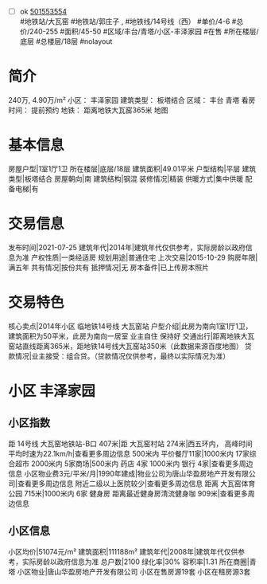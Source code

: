 - [ ] ok [501553554](https://bj.5i5j.com/ershoufang/501553554.html)  
 #地铁站/大瓦窑 #地铁站/郭庄子 ,  #地铁线/14号线（西）
#单价/4-6 #总价/240-255 #面积/45-50   #区域/丰台/青塔/小区-丰泽家园 #在售 #所在楼层/底层 #总楼层/18层 #nolayout 
# 简介 
 240万,  4.90万/m² 
小区： 丰泽家园
建筑类型： 板塔结合
区域： 丰台 青塔
看房时间： 提前预约
地铁： 距离地铁大瓦窑365米 地图
# 基本信息 
 房屋户型|1室1厅1卫
所在楼层|底层/18层
建筑面积|49.01平米
户型结构|平层
建筑类型|板塔结合
房屋朝向|南
建筑结构|钢混
装修情况|精装
供暖方式|集中供暖
配备电梯|有
# 交易信息 
 发布时间|2021-07-25
建筑年代|2014年|建筑年代仅供参考，实际房龄以政府信息为准
产权性质|一类经适房
规划用途|普通住宅
上次交易|2015-10-29
购房年限|满五年
共有情况|按份共有
抵押情况|无
房本备件|已上传房本照片
# 交易特色 
 核心卖点|2014年小区 临地铁14号线 大瓦窑站
户型介绍|此房为南向1室1厅1卫，建筑面积为50平米，此房为南向一居室 业主自住 保持好
交通出行|距离地铁大瓦窑站直线距离365米，距地铁14号线大瓦窑站350米（此数据来源百度地图）
贷款情况|业主接受：组合贷。（贷款情况仅供参考，最终以实际情况为准）
# 小区 丰泽家园
## 小区指数 
 距 14号线 大瓦窑地铁站-B口 407米|距 大瓦窑村站 274米|西五环内， 高峰时间平均时速为22.1km/h|查看更多周边信息
500米内 平价餐厅11家|1000米内 17家综合超市
2000米内 5家商场|500米内 药店 4家
1000米内 银行 4家|查看更多周边信息
小区物业费3元/平米/月|1990年建成|物业公司为唐山华盈房地产开发有限公司|查看更多周边信息
附近二级以上医院较少|查看更多周边信息
距离 大瓦窑体育公园 715米|1000米内 6家 健身房
距离最近健身房清流健身咖 909米|查看更多周边信息
## 小区信息 
 小区均价|51074元/m²
建筑面积|111188m²
建筑年代|2008年|建筑年代仅供参考，实际房龄以政府信息为准
总户数|2100
绿化率|30%
容积率|1.31
所在商圈|青塔
小区物业|唐山华盈房地产开发有限公司
小区在售房源19套
小区在租房源3套
